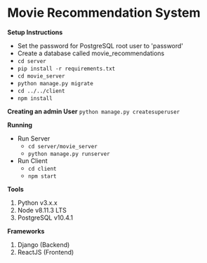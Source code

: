 # Movie Recommendation System

**Setup Instructions**
- Set the password for PostgreSQL root user to 'password'
- Create a database called movie_recommendations
- `cd server`
- `pip install -r requirements.txt`
- `cd movie_server`
- `python manage.py migrate`
- `cd ../../client`
- `npm install`

**Creating an admin User**
`python manage.py createsuperuser`

**Running**
- Run Server
    - `cd server/movie_server`
    - `python manage.py runserver`
- Run Client
    - `cd client`
    - `npm start`

**Tools**
1. Python v3.x.x
2. Node v8.11.3 LTS
3. PostgreSQL v10.4.1

**Frameworks**
1. Django (Backend)
2. ReactJS (Frontend)